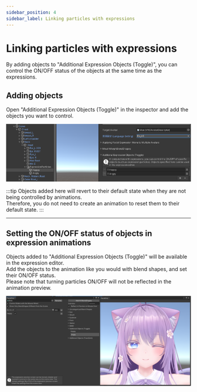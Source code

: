 ```yaml
---
sidebar_position: 4
sidebar_label: Linking particles with expressions
---
```


# Linking particles with expressions

By adding objects to "Additional Expression Objects (Toggle)", you can control the ON/OFF status of the objects at the same time as the expressions.  

## Adding objects

Open "Additional Expression Objects (Toggle)" in the inspector and add the objects you want to control.  

![Adding objects](add_objects.png)

:::tip
Objects added here will revert to their default state when they are not being controlled by animations.  
Therefore, you do not need to create an animation to reset them to their default state.
:::

---

## Setting the ON/OFF status of objects in expression animations

Objects added to "Additional Expression Objects (Toggle)" will be available in the expression editor.  
Add the objects to the animation like you would with blend shapes, and set their ON/OFF status.  
Please note that turning particles ON/OFF will not be reflected in the animation preview.

![Creating expression animation](add_key.png)

